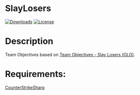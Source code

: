 # SlayLosers

[![Downloads](https://img.shields.io/github/downloads/NiGHT757/SlayLosers/total.svg)](https://github.com/USERNAME/REPOSITORY/releases)
[![License](https://img.shields.io/github/license/NiGHT757/SlayLosers.svg)](https://github.com/USERNAME/REPOSITORY/blob/main/LICENSE)

# Description
Team Objectives based on [Team Objectives - Slay Losers (OLO)](https://forums.alliedmods.net/showthread.php?t=924).

# Requirements:
[CounterStrikeSharp](https://github.com/roflmuffin/CounterStrikeSharp)
